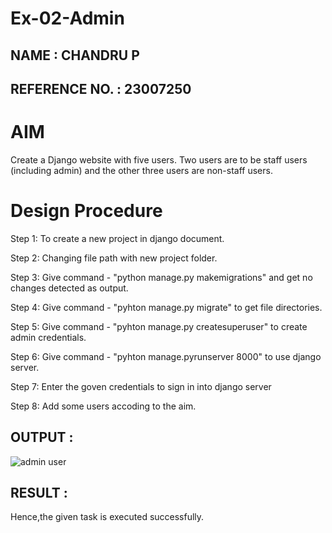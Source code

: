 # Ex-02-Admin
## NAME : CHANDRU P
## REFERENCE NO. : 23007250
# AIM
Create a Django website with five users. Two users are to be staff users (including admin) and the other three users are non-staff users.
# Design Procedure
Step 1:
To create a new project in django document.

Step 2:
Changing file path with new project folder.

Step 3:
Give command - "python manage.py makemigrations" and get no changes detected as output.

Step 4:
Give command - "pyhton manage.py migrate" to get file directories.

Step 5:
Give command - "pyhton manage.py createsuperuser" to create admin credentials.

Step 6:
Give command - "pyhton manage.pyrunserver 8000" to use django server.

Step 7:
Enter the goven credentials to sign in into django server

Step 8:
Add some users accoding to the aim.

## OUTPUT :


![admin user](https://github.com/Karthi-Govindharaju/ODD2023-WT-Ex-02-Admin/assets/139841798/b6de2f2d-d26a-46cd-a1f8-78ceea43308a)


## RESULT :
Hence,the given task is executed successfully.
